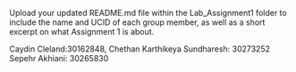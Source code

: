 Upload your updated README.md file within the Lab_Assignment1 folder to include the name and UCID of each group member, as well as a short excerpt on what Assignment 1 is about.

Caydin Cleland:30162848, Chethan Karthikeya Sundharesh: 30273252 Sepehr Akhiani: 30265830